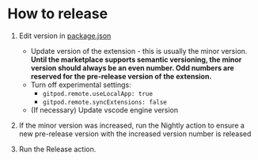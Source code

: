 # How to release

1. Edit version in [package.json](https://github.com/gitpod-io/gitpod-vscode-desktop/blob/master/package.json)
    - Update version of the extension - this is usually the minor version. **Until the marketplace supports semantic versioning, the minor version should always be an even number. Odd numbers are reserved for the pre-release version of the extension.**
    - Turn off experimental settings:
      - `gitpod.remote.useLocalApp: true`
      - `gitpod.remote.syncExtensions: false`
    - (If necessary) Update vscode engine version

2. If the minor version was increased, run the Nightly action to ensure a new pre-release version with the increased version number is released

3. Run the Release action.
